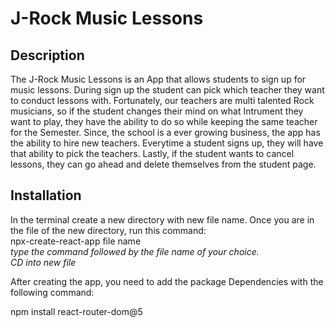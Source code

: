 # J-Rock Music Lessons 
<!-- stage -->


## Description

The J-Rock Music Lessons is an App that allows students to sign up for music lessons. During sign up the student can pick which teacher they want to conduct lessons with. Fortunately, our teachers are multi talented Rock musicians, so if the student changes their mind on what Intrument they want to play, they have the ability to do so while keeping the same teacher for the Semester. Since, the school is a ever growing business, the app has the ability to hire new teachers. Everytime a student signs up, they will have that ability to pick the teachers. Lastly, if the student wants to cancel lessons, they can go ahead and delete themselves from the student page. 

## Installation
In the terminal create a new directory with new file name. Once you are in the file of the new directory, run this command:  
npx-create-react-app file name    
*type the command followed by the file name of your choice.*  
*CD into new file*

After creating the app, you need to add the package Dependencies with the following command:

npm install react-router-dom@5

